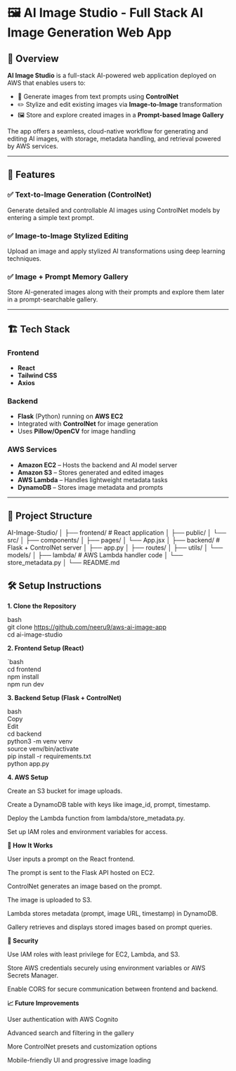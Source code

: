 # 🖼️ AI Image Studio - Full Stack AI Image Generation Web App

## 🚀 Overview

**AI Image Studio** is a full-stack AI-powered web application deployed on AWS that enables users to:

- 🎨 Generate images from text prompts using **ControlNet**
- ✏️ Stylize and edit existing images via **Image-to-Image** transformation
- 🖼️ Store and explore created images in a **Prompt-based Image Gallery**

The app offers a seamless, cloud-native workflow for generating and editing AI images, with storage, metadata handling, and retrieval powered by AWS services.

---

## 🧩 Features

### ✅ Text-to-Image Generation (ControlNet)
Generate detailed and controllable AI images using ControlNet models by entering a simple text prompt.

### ✅ Image-to-Image Stylized Editing
Upload an image and apply stylized AI transformations using deep learning techniques.

### ✅ Image + Prompt Memory Gallery
Store AI-generated images along with their prompts and explore them later in a prompt-searchable gallery.

---

## 🏗️ Tech Stack

### Frontend
- **React**
- **Tailwind CSS**
- **Axios**

### Backend
- **Flask** (Python) running on **AWS EC2**
- Integrated with **ControlNet** for image generation
- Uses **Pillow/OpenCV** for image handling

### AWS Services
- **Amazon EC2** – Hosts the backend and AI model server
- **Amazon S3** – Stores generated and edited images
- **AWS Lambda** – Handles lightweight metadata tasks
- **DynamoDB** – Stores image metadata and prompts

---

## 📁 Project Structure

AI-Image-Studio/
│
├── frontend/ # React application
│ ├── public/
│ └── src/
│ ├── components/
│ ├── pages/
│ └── App.jsx
│
├── backend/ # Flask + ControlNet server
│ ├── app.py
│ ├── routes/
│ ├── utils/
│ └── models/
│
├── lambda/ # AWS Lambda handler code
│ └── store_metadata.py
│
└── README.md
## 🛠️ Setup Instructions </br>

**1. Clone the Repository** </br>

bash </br>
git clone https://github.com/neeru9/aws-ai-image-app  </br>
cd ai-image-studio </br>

**2. Frontend Setup (React)** </br>

`bash </br>
cd frontend </br>
npm install </br>
npm run dev </br>

**3. Backend Setup (Flask + ControlNet)** </br>

bash </br>
Copy </br>
Edit </br>
cd backend </br>
python3 -m venv venv </br>
source venv/bin/activate </br>
pip install -r requirements.txt </br>
python app.py </br>

**4. AWS Setup** </br>

Create an S3 bucket for image uploads. </br>

Create a DynamoDB table with keys like image_id, prompt, timestamp. </br>

Deploy the Lambda function from lambda/store_metadata.py. </br>

Set up IAM roles and environment variables for access. </br>

**📸 How It Works** </br>

User inputs a prompt on the React frontend. </br>

The prompt is sent to the Flask API hosted on EC2. </br>

ControlNet generates an image based on the prompt. </br>

The image is uploaded to S3. </br>

Lambda stores metadata (prompt, image URL, timestamp) in DynamoDB. </br>

Gallery retrieves and displays stored images based on prompt queries. </br>

**🔐 Security** </br>

Use IAM roles with least privilege for EC2, Lambda, and S3. </br>

Store AWS credentials securely using environment variables or AWS Secrets Manager. </br>

Enable CORS for secure communication between frontend and backend. </br>

**📈 Future Improvements** </br>

User authentication with AWS Cognito </br>

Advanced search and filtering in the gallery </br>

More ControlNet presets and customization options </br>

Mobile-friendly UI and progressive image loading </br>
